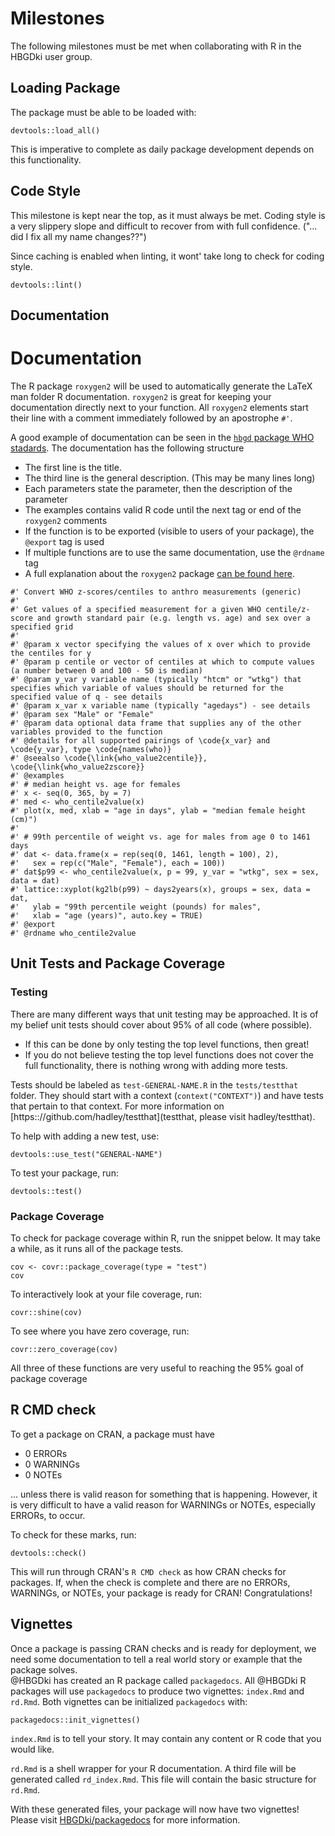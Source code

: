 # Milestones

The following milestones must be met when collaborating with R in the HBGDki user group.

## Loading Package

The package must be able to be loaded with:

```{r}
devtools::load_all()
```

This is imperative to complete as daily package development depends on this functionality.

## Code Style

This milestone is kept near the top, as it must always be met.  Coding style is a very slippery slope and difficult to recover from with full confidence.  ("... did I fix all my name changes??")

Since caching is enabled when linting, it wont' take long to check for coding style.

```{r}
devtools::lint()
```

## Documentation

# Documentation

The R package ``roxygen2`` will be used to automatically generate the LaTeX man folder R documentation.  ``roxygen2`` is great for keeping your documentation directly next to your function.  All ``roxygen2`` elements start their line with a comment immediately followed by an apostrophe `#'`.


A good example of documentation can be seen in the [`hbgd` package WHO stadards](https://github.com/HBGDki/hbgd/blob/master/R/standard_who.R#L1).  The documentation has the following structure
* The first line is the title.
* The third line is the general description. (This may be many lines long)
* Each parameters state the parameter, then the description of the parameter
* The examples contains valid R code until the next tag or end of the ``roxygen2`` comments
* If the function is to be exported (visible to users of your package), the `@export` tag is used
* If multiple functions are to use the same documentation, use the `@rdname` tag
* A full explanation about the ``roxygen2`` package [can be found here](https://cran.r-project.org/web/packages/roxygen2/vignettes/rd.html).
```
#' Convert WHO z-scores/centiles to anthro measurements (generic)
#'
#' Get values of a specified measurement for a given WHO centile/z-score and growth standard pair (e.g. length vs. age) and sex over a specified grid
#'
#' @param x vector specifying the values of x over which to provide the centiles for y
#' @param p centile or vector of centiles at which to compute values (a number between 0 and 100 - 50 is median)
#' @param y_var y variable name (typically "htcm" or "wtkg") that specifies which variable of values should be returned for the specified value of q - see details
#' @param x_var x variable name (typically "agedays") - see details
#' @param sex "Male" or "Female"
#' @param data optional data frame that supplies any of the other variables provided to the function
#' @details for all supported pairings of \code{x_var} and \code{y_var}, type \code{names(who)}
#' @seealso \code{\link{who_value2centile}}, \code{\link{who_value2zscore}}
#' @examples
#' # median height vs. age for females
#' x <- seq(0, 365, by = 7)
#' med <- who_centile2value(x)
#' plot(x, med, xlab = "age in days", ylab = "median female height (cm)")
#'
#' # 99th percentile of weight vs. age for males from age 0 to 1461 days
#' dat <- data.frame(x = rep(seq(0, 1461, length = 100), 2),
#'   sex = rep(c("Male", "Female"), each = 100))
#' dat$p99 <- who_centile2value(x, p = 99, y_var = "wtkg", sex = sex, data = dat)
#' lattice::xyplot(kg2lb(p99) ~ days2years(x), groups = sex, data = dat,
#'   ylab = "99th percentile weight (pounds) for males",
#'   xlab = "age (years)", auto.key = TRUE)
#' @export
#' @rdname who_centile2value
```


## Unit Tests and Package Coverage

### Testing

There are many different ways that unit testing may be approached.  It is of my belief unit tests should cover about 95% of all code (where possible).  
* If this can be done by only testing the top level functions, then great!
* If you do not believe testing the top level functions does not cover the full functionality, there is nothing wrong with adding more tests.

Tests should be labeled as `test-GENERAL-NAME.R` in the `tests/testthat` folder.  They should start with a context (`context("CONTEXT")`) and have tests that pertain to that context.  For more information on [https:://github.com/hadley/testthat](testthat, please visit hadley/testthat).

To help with adding a new test, use:

```{r}
devtools::use_test("GENERAL-NAME")
```

To test your package, run:

```{r}
devtools::test()
```

### Package Coverage

To check for package coverage within R, run the snippet below.  It may take a while, as it runs all of the package tests.
```{r}
cov <- covr::package_coverage(type = "test")
cov
```

To interactively look at your file coverage, run:
```{r}
covr::shine(cov)
```

To see where you have zero coverage, run:
```{r}
covr::zero_coverage(cov)
```

All three of these functions are very useful to reaching the 95% goal of package coverage

## R CMD check

To get a package on CRAN, a package must have
* 0 ERRORs
* 0 WARNINGs
* 0 NOTEs

... unless there is valid reason for something that is happening.  However, it is very difficult to have a valid reason for WARNINGs or NOTEs, especially ERRORs, to occur.  

To check for these marks, run:
```{r}
devtools::check()
```

This will run through CRAN's `R CMD check` as how CRAN checks for packages.  If, when the check is complete and there are no ERRORs, WARNINGs, or NOTEs, your package is ready for CRAN! Congratulations!


## Vignettes

Once a package is passing CRAN checks and is ready for deployment, we need some documentation to tell a real world story or example that the package solves.  
@HBGDki has created an R package called `packagedocs`.  All @HBGDki R packages will use `packagedocs` to produce two vignettes: `index.Rmd` and `rd.Rmd`.  Both vignettes can be initialized `packagedocs` with:

```{r}
packagedocs::init_vignettes()
```

`index.Rmd` is to tell your story.  It may contain any content or R code that you would like.  

`rd.Rmd` is a shell wrapper for your R documentation.  A third file will be generated called `rd_index.Rmd`.  This file will contain the basic structure for `rd.Rmd`.  

With these generated files, your package will now have two vignettes!  Please visit [HBGDki/packagedocs](https://github.com/HBGDki/packagedocs) for more information.
